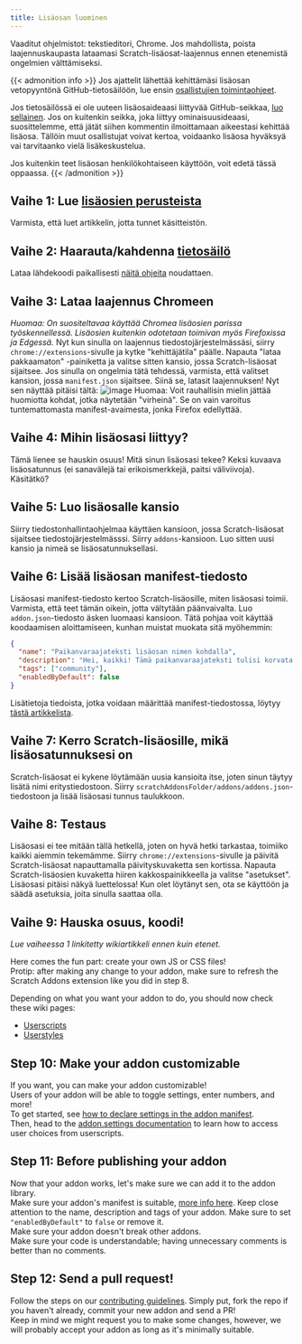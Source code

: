 ```yaml
---
title: Lisäosan luominen
---
```

Vaaditut ohjelmistot: tekstieditori, Chrome.
Jos mahdollista, poista laajennuskaupasta lataamasi Scratch-lisäosat-laajennus ennen etenemistä ongelmien välttämiseksi.


{{< admonition info >}}
Jos ajattelit lähettää kehittämäsi lisäosan vetopyyntönä GitHub-tietosäilöön, lue ensin [osallistujien toimintaohjeet](https://github.com/ScratchAddons/ScratchAddons/blob/master/.github/CONTRIBUTING.md).

Jos tietosäilössä ei ole uuteen lisäosaideaasi liittyvää GitHub-seikkaa, [luo sellainen](https://github.com/ScratchAddons/ScratchAddons/issues/new/choose). Jos on kuitenkin seikka, joka liittyy ominaisuusideaasi, suosittelemme, että jätät siihen kommentin ilmoittamaan aikeestasi kehittää lisäosa. Tällöin muut osallistujat voivat kertoa, voidaanko lisäosa hyväksyä vai tarvitaanko vielä lisäkeskustelua.

Jos kuitenkin teet lisäosan henkilökohtaiseen käyttöön, voit edetä tässä oppaassa.
{{< /admonition >}}

## Vaihe 1: Lue [lisäosien perusteista](/docs/develop/getting-started/addon-basics/)
Varmista, että luet artikkelin, jotta tunnet käsitteistön.

## Vaihe 2: Haarauta/kahdenna [tietosäilö](https://github.com/ScratchAddons/ScratchAddons)
Lataa lähdekoodi paikallisesti [näitä ohjeita](/docs/getting-started/installing/#from-source) noudattaen.

## Vaihe 3: Lataa laajennus Chromeen
*Huomaa: On suositeltavaa käyttää Chromea lisäosien parissa työskennellessä. Lisäosien kuitenkin odotetaan toimivan myös Firefoxissa ja Edgessä.*
Nyt kun sinulla on laajennus tiedostojärjestelmässäsi, siirry `chrome://extensions`-sivulle ja kytke "kehittäjätila" päälle.
Napauta "lataa pakkaamaton" -painiketta ja valitse sitten kansio, jossa Scratch-lisäosat sijaitsee. Jos sinulla on ongelmia tätä tehdessä, varmista, että valitset kansion, jossa `manifest.json` sijaitsee.
Siinä se, latasit laajennuksen! Nyt sen näyttää pitäisi tältä:
![image](https://user-images.githubusercontent.com/17484114/91502527-accfd580-e89e-11ea-9e16-7daa2b808379.png)
Huomaa: Voit rauhallisin mielin jättää huomiotta kohdat, jotka näytetään "virheinä". Se on vain varoitus tuntemattomasta manifest-avaimesta, jonka Firefox edellyttää.

## Vaihe 4: Mihin lisäosasi liittyy?
Tämä lienee se hauskin osuus!
Mitä sinun lisäosasi tekee? Keksi kuvaava lisäosatunnus (ei sanavälejä tai erikoismerkkejä, paitsi väliviivoja).
Käsitätkö?

## Vaihe 5: Luo lisäosalle kansio
Siirry tiedostonhallintaohjelmaa käyttäen kansioon, jossa Scratch-lisäosat sijaitsee tiedostojärjestelmässsi. Siirry `addons`-kansioon.
Luo sitten uusi kansio ja nimeä se lisäosatunnuksellasi.

## Vaihe 6: Lisää lisäosan manifest-tiedosto
Lisäosasi manifest-tiedosto kertoo Scratch-lisäosille, miten lisäosasi toimii. Varmista, että teet tämän oikein, jotta vältytään päänvaivalta.
Luo `addon.json`-tiedosto äsken luomaasi kansioon.
Tätä pohjaa voit käyttää koodaamisen aloittamiseen, kunhan muistat muokata sitä myöhemmin:
```json
{
  "name": "Paikanvaraajateksti lisäosan nimen kohdalla",
  "description": "Hei, kaikki! Tämä paikanvaraajateksti tulisi korvata kuvauksella.",
  "tags": ["community"],
  "enabledByDefault": false
}
```
Lisätietoja tiedoista, jotka voidaan määrittää manifest-tiedostossa, löytyy [tästä artikkelista](/docs/reference/addon-manifest/).


## Vaihe 7: Kerro Scratch-lisäosille, mikä lisäosatunnuksesi on
Scratch-lisäosat ei kykene löytämään uusia kansioita itse, joten sinun täytyy lisätä nimi eritystiedostoon.
Siirry `scratchAddonsFolder/addons/addons.json`-tiedostoon ja lisää lisäosasi tunnus taulukkoon.

## Vaihe 8: Testaus
Lisäosasi ei tee mitään tällä hetkellä, joten on hyvä hetki tarkastaa, toimiiko kaikki aiemmin tekemämme.
Siirry `chrome://extensions`-sivulle ja päivitä Scratch-lisäosat napauttamalla päivityskuvaketta sen kortissa.
Napauta Scratch-lisäosien kuvaketta hiiren kakkospainikkeella ja valitse "asetukset".
Lisäosasi pitäisi näkyä luettelossa! Kun olet löytänyt sen, ota se käyttöön ja säädä asetuksia, joita sinulla saattaa olla.

## Vaihe 9: Hauska osuus, koodi!
*Lue vaiheessa 1 linkitetty wikiartikkeli ennen kuin etenet.*

Here comes the fun part: create your own JS or CSS files!  
Protip: after making any change to your addon, make sure to refresh the Scratch Addons extension like you did in step 8.  

Depending on what you want your addon to do, you should now check these wiki pages:
- [Userscripts](/docs/develop/userscripts)
- [Userstyles](/docs/develop/userstyles)

## Step 10: Make your addon customizable
If you want, you can make your addon customizable!  
Users of your addon will be able to toggle settings, enter numbers, and more!  
To get started, see [how to declare settings in the addon manifest](/docs/reference/addon-manifest/#settings-object).  
Then, head to the [addon.settings documentation](/docs/reference/addon-api/addon.settings) to learn how to access user choices from userscripts.

## Step 11: Before publishing your addon
Now that your addon works, let's make sure we can add it to the addon library.  
Make sure your addon's manifest is suitable, [more info here](/docs/reference/addon-manifest). Keep close attention to the name, description and tags of your addon. Make sure to set `"enabledByDefault"` to `false` or remove it.  
Make sure your addon doesn't break other addons.  
Make sure your code is understandable; having unnecessary comments is better than no comments.

## Step 12: Send a pull request!
Follow the steps on our [contributing guidelines](https://github.com/ScratchAddons/ScratchAddons/blob/master/.github/CONTRIBUTING.md). Simply put, fork the repo if you haven't already, commit your new addon and send a PR!  
Keep in mind we might request you to make some changes, however, we will probably accept your addon as long as it's minimally suitable.
